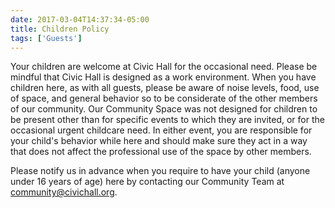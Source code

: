 ```yaml
---
date: 2017-03-04T14:37:34-05:00
title: Children Policy
tags: ['Guests']
---
```

Your children are welcome at Civic Hall for the occasional need. Please be mindful that Civic Hall is designed as a work environment. When you have children here, as with all guests, please be aware of noise levels, food, use of space, and general behavior so to be considerate of the other members of our community. Our Community Space was not designed for children to be present other than for specific events to which they are invited, or for the occasional urgent childcare need. In either event, you are responsible for your child's behavior while here and should make sure they act in a way that does not affect the professional use of the space by other members.


Please notify us in advance when you require to have your child (anyone under 16 years of age) here by contacting our Community Team at <community@civichall.org>.
